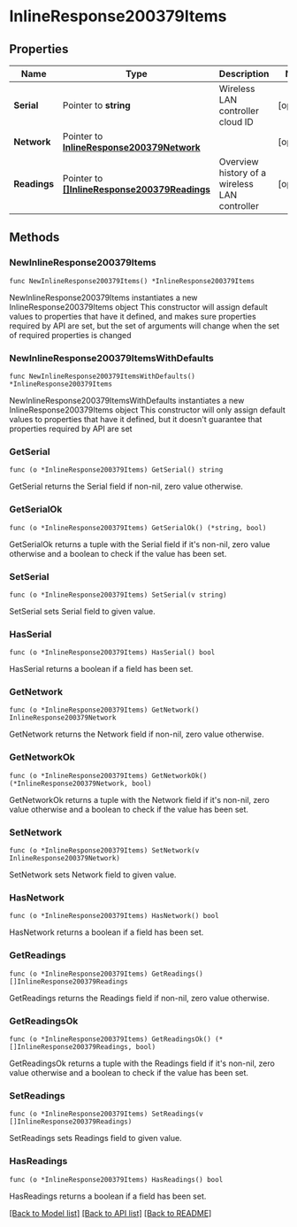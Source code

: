 # InlineResponse200379Items

## Properties

Name | Type | Description | Notes
------------ | ------------- | ------------- | -------------
**Serial** | Pointer to **string** | Wireless LAN controller cloud ID | [optional] 
**Network** | Pointer to [**InlineResponse200379Network**](InlineResponse200379Network.md) |  | [optional] 
**Readings** | Pointer to [**[]InlineResponse200379Readings**](InlineResponse200379Readings.md) | Overview history of a wireless LAN controller | [optional] 

## Methods

### NewInlineResponse200379Items

`func NewInlineResponse200379Items() *InlineResponse200379Items`

NewInlineResponse200379Items instantiates a new InlineResponse200379Items object
This constructor will assign default values to properties that have it defined,
and makes sure properties required by API are set, but the set of arguments
will change when the set of required properties is changed

### NewInlineResponse200379ItemsWithDefaults

`func NewInlineResponse200379ItemsWithDefaults() *InlineResponse200379Items`

NewInlineResponse200379ItemsWithDefaults instantiates a new InlineResponse200379Items object
This constructor will only assign default values to properties that have it defined,
but it doesn't guarantee that properties required by API are set

### GetSerial

`func (o *InlineResponse200379Items) GetSerial() string`

GetSerial returns the Serial field if non-nil, zero value otherwise.

### GetSerialOk

`func (o *InlineResponse200379Items) GetSerialOk() (*string, bool)`

GetSerialOk returns a tuple with the Serial field if it's non-nil, zero value otherwise
and a boolean to check if the value has been set.

### SetSerial

`func (o *InlineResponse200379Items) SetSerial(v string)`

SetSerial sets Serial field to given value.

### HasSerial

`func (o *InlineResponse200379Items) HasSerial() bool`

HasSerial returns a boolean if a field has been set.

### GetNetwork

`func (o *InlineResponse200379Items) GetNetwork() InlineResponse200379Network`

GetNetwork returns the Network field if non-nil, zero value otherwise.

### GetNetworkOk

`func (o *InlineResponse200379Items) GetNetworkOk() (*InlineResponse200379Network, bool)`

GetNetworkOk returns a tuple with the Network field if it's non-nil, zero value otherwise
and a boolean to check if the value has been set.

### SetNetwork

`func (o *InlineResponse200379Items) SetNetwork(v InlineResponse200379Network)`

SetNetwork sets Network field to given value.

### HasNetwork

`func (o *InlineResponse200379Items) HasNetwork() bool`

HasNetwork returns a boolean if a field has been set.

### GetReadings

`func (o *InlineResponse200379Items) GetReadings() []InlineResponse200379Readings`

GetReadings returns the Readings field if non-nil, zero value otherwise.

### GetReadingsOk

`func (o *InlineResponse200379Items) GetReadingsOk() (*[]InlineResponse200379Readings, bool)`

GetReadingsOk returns a tuple with the Readings field if it's non-nil, zero value otherwise
and a boolean to check if the value has been set.

### SetReadings

`func (o *InlineResponse200379Items) SetReadings(v []InlineResponse200379Readings)`

SetReadings sets Readings field to given value.

### HasReadings

`func (o *InlineResponse200379Items) HasReadings() bool`

HasReadings returns a boolean if a field has been set.


[[Back to Model list]](../README.md#documentation-for-models) [[Back to API list]](../README.md#documentation-for-api-endpoints) [[Back to README]](../README.md)


